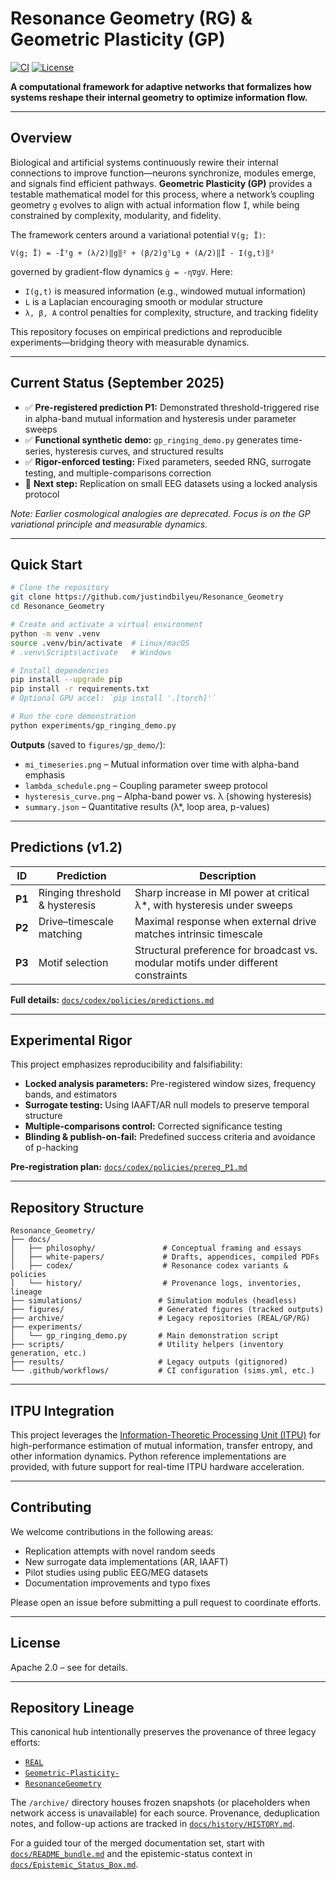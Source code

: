 # Resonance Geometry (RG) & Geometric Plasticity (GP)

[![CI](https://github.com/justindbilyeu/Resonance_Geometry/actions/workflows/gp-demo.yml/badge.svg)](https://github.com/justindbilyeu/Resonance_Geometry/actions/workflows/gp-demo.yml)
[![License](https://img.shields.io/badge/License-Apache--2.0-blue.svg)](https://opensource.org/licenses/Apache-2.0)

**A computational framework for adaptive networks that formalizes how systems reshape their internal geometry to optimize information flow.**

-----

## Overview

Biological and artificial systems continuously rewire their internal connections to improve function—neurons synchronize, modules emerge, and signals find efficient pathways. **Geometric Plasticity (GP)** provides a testable mathematical model for this process, where a network’s coupling geometry `g` evolves to align with actual information flow `Ī`, while being constrained by complexity, modularity, and fidelity.

The framework centers around a variational potential `V(g; Ī)`:

```
V(g; Ī) = -Īᵀg + (λ/2)‖g‖² + (β/2)gᵀLg + (A/2)‖Ī - I(g,t)‖²
```

governed by gradient-flow dynamics `ġ = -η∇gV`. Here:

- `I(g,t)` is measured information (e.g., windowed mutual information)
- `L` is a Laplacian encouraging smooth or modular structure
- `λ, β, A` control penalties for complexity, structure, and tracking fidelity

This repository focuses on empirical predictions and reproducible experiments—bridging theory with measurable dynamics.

-----

## Current Status (September 2025)

- ✅ **Pre-registered prediction P1:** Demonstrated threshold-triggered rise in alpha-band mutual information and hysteresis under parameter sweeps
- ✅ **Functional synthetic demo:** `gp_ringing_demo.py` generates time-series, hysteresis curves, and structured results
- ✅ **Rigor-enforced testing:** Fixed parameters, seeded RNG, surrogate testing, and multiple-comparisons correction
- 🧪 **Next step:** Replication on small EEG datasets using a locked analysis protocol

*Note: Earlier cosmological analogies are deprecated. Focus is on the GP variational principle and measurable dynamics.*

-----

## Quick Start

```bash
# Clone the repository
git clone https://github.com/justindbilyeu/Resonance_Geometry
cd Resonance_Geometry

# Create and activate a virtual environment
python -m venv .venv
source .venv/bin/activate  # Linux/macOS
# .venv\Scripts\activate   # Windows

# Install dependencies
pip install --upgrade pip
pip install -r requirements.txt
# Optional GPU accel: `pip install '.[torch]'`

# Run the core demonstration
python experiments/gp_ringing_demo.py
```

**Outputs** (saved to `figures/gp_demo/`):

- `mi_timeseries.png` – Mutual information over time with alpha-band emphasis
- `lambda_schedule.png` – Coupling parameter sweep protocol
- `hysteresis_curve.png` – Alpha-band power vs. λ (showing hysteresis)
- `summary.json` – Quantitative results (λ*, loop area, p-values)

-----

## Predictions (v1.2)

|ID    |Prediction                    |Description                                                                       |
|------|------------------------------|----------------------------------------------------------------------------------|
|**P1**|Ringing threshold & hysteresis|Sharp increase in MI power at critical λ*, with hysteresis under sweeps           |
|**P2**|Drive–timescale matching      |Maximal response when external drive matches intrinsic timescale                  |
|**P3**|Motif selection               |Structural preference for broadcast vs. modular motifs under different constraints|

**Full details:** [`docs/codex/policies/predictions.md`](docs/codex/policies/predictions.md)

-----

## Experimental Rigor

This project emphasizes reproducibility and falsifiability:

- **Locked analysis parameters:** Pre-registered window sizes, frequency bands, and estimators
- **Surrogate testing:** Using IAAFT/AR null models to preserve temporal structure
- **Multiple-comparisons control:** Corrected significance testing
- **Blinding & publish-on-fail:** Predefined success criteria and avoidance of p-hacking

**Pre-registration plan:** [`docs/codex/policies/prereg_P1.md`](docs/codex/policies/prereg_P1.md)

-----

## Repository Structure

```
Resonance_Geometry/
├── docs/
│   ├── philosophy/               # Conceptual framing and essays
│   ├── white-papers/             # Drafts, appendices, compiled PDFs
│   ├── codex/                    # Resonance codex variants & policies
│   └── history/                  # Provenance logs, inventories, lineage
├── simulations/                 # Simulation modules (headless)
├── figures/                     # Generated figures (tracked outputs)
├── archive/                     # Legacy repositories (REAL/GP/RG)
├── experiments/
│   └── gp_ringing_demo.py       # Main demonstration script
├── scripts/                     # Utility helpers (inventory generation, etc.)
├── results/                     # Legacy outputs (gitignored)
└── .github/workflows/           # CI configuration (sims.yml, etc.)
```

-----

## ITPU Integration

This project leverages the [Information-Theoretic Processing Unit (ITPU)](https://github.com/justindbilyeu/ITPU) for high-performance estimation of mutual information, transfer entropy, and other information dynamics. Python reference implementations are provided, with future support for real-time ITPU hardware acceleration.

-----

## Contributing

We welcome contributions in the following areas:

- Replication attempts with novel random seeds
- New surrogate data implementations (AR, IAAFT)
- Pilot studies using public EEG/MEG datasets
- Documentation improvements and typo fixes

Please open an issue before submitting a pull request to coordinate efforts.

-----

## License

Apache 2.0 – see <LICENSE> for details.

-----

## Repository Lineage

This canonical hub intentionally preserves the provenance of three legacy efforts:

- [`REAL`](https://github.com/justindbilyeu/REAL)
- [`Geometric-Plasticity-`](https://github.com/justindbilyeu/Geometric-Plasticity-)
- [`ResonanceGeometry`](https://github.com/justindbilyeu/ResonanceGeometry)

The `/archive/` directory houses frozen snapshots (or placeholders when network
access is unavailable) for each source. Provenance, deduplication notes, and
follow-up actions are tracked in [`docs/history/HISTORY.md`](docs/history/HISTORY.md).

For a guided tour of the merged documentation set, start with
[`docs/README_bundle.md`](docs/README_bundle.md) and the epistemic-status context
in [`docs/Epistemic_Status_Box.md`](docs/Epistemic_Status_Box.md).
